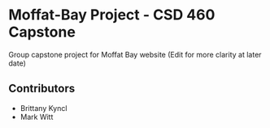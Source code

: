 # Moffat-Bay Project - CSD 460 Capstone
Group capstone project for Moffat Bay website (Edit for more clarity at later date)
## Contributors
* Brittany Kyncl
* Mark Witt
